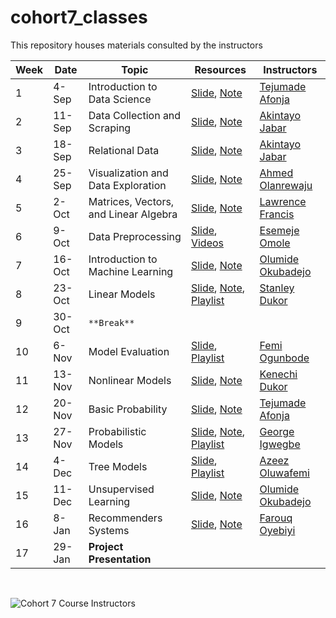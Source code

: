 # cohort7_classes
This repository houses materials consulted by the instructors

Week |Date |  Topic | Resources | Instructors
|---|---| ---| --- | --|
1| 4-Sep |  Introduction to Data Science | [Slide](http://www.datasciencecourse.org/slides/intro.pdf), [Note](http://www.datasciencecourse.org/notes/intro/) | [Tejumade Afonja](https://www.linkedin.com/in/tejumadeafonja/) 
2 |11-Sep | Data Collection and Scraping | [Slide](http://www.datasciencecourse.org/slides/data_collection.pdf), [Note](http://www.datasciencecourse.org/notes/data_collection/) | [Akintayo Jabar](https://www.linkedin.com/in/tayo-jabar/)
3 |18-Sep | Relational Data | [Slide](http://www.datasciencecourse.org/slides/relational_data.pdf), [Note](http://www.datasciencecourse.org/notes/relational_data/) | [Akintayo Jabar](https://www.linkedin.com/in/tayo-jabar/)
4 |25-Sep | Visualization and Data Exploration | [Slide](http://www.datasciencecourse.org/slides/visualization.pdf), [Note](http://www.datasciencecourse.org/notes/visualization/) |  [Ahmed Olanrewaju](https://www.linkedin.com/in/ahmed-olanrewaju-093b7b4a/)
5 |2-Oct | Matrices, Vectors, and Linear Algebra | [Slide](http://www.datasciencecourse.org/slides/matrices.pdf), [Note](http://www.datasciencecourse.org/notes/matrices/) | [Lawrence Francis](https://www.linkedin.com/in/ldfrancis/)
6 |9-Oct | Data Preprocessing | [Slide](https://mlvu.github.io/lectures/22.Methodology2.annotated.pdf), [Videos](https://www.youtube.com/playlist?list=PLCof9EqayQgsJDHLYb0dxn5xr2-pjmV08) | [Esemeje Omole](https://www.linkedin.com/in/esemejeomole/)
7 |16-Oct | Introduction to Machine Learning | [Slide](http://www.datasciencecourse.org/slides/ml_intro.pdf), [Note](http://www.datasciencecourse.org/notes/ml_intro/) | [Olumide Okubadejo](https://www.linkedin.com/in/olumide-okubadejo/)
8 |23-Oct | Linear Models | [Slide](http://www.datasciencecourse.org/slides/linear_classification.pdf), [Note](http://www.datasciencecourse.org/notes/linear_classification/), [Playlist](https://www.youtube.com/playlist?list=PLCof9EqayQguePOyoKenR5LWOlCWCkCsM)| [Stanley Dukor](https://www.linkedin.com/in/stanleydukor/)
9 |30-Oct | `**Break**`
10 |6-Nov | Model Evaluation | [Slide](https://mlvu.github.io/lectures/21.Methodology1.annotated.pdf), [Playlist](https://www.youtube.com/playlist?list=PLCof9EqayQgt6iSJnt8ABPhMNiU2hmZiK) | [Femi Ogunbode](https://www.linkedin.com/in/femiogunbode/?originalSubdomain=ng)
11 | 13-Nov | Nonlinear Models | [Slide](http://www.datasciencecourse.org/slides/nonlinear_modeling.pdf), [Note](http://www.datasciencecourse.org/notes/nonlinear_modeling/) | [Kenechi Dukor](https://www.linkedin.com/in/kenechi-dukor-a30462b6/)
12 | 20-Nov | Basic Probability | [Slide](http://www.datasciencecourse.org/slides/probability.pdf), [Note](http://www.datasciencecourse.org/notes/probability/) | [Tejumade Afonja](https://www.linkedin.com/in/tejumadeafonja/) 
13 | 27-Nov | Probabilistic Models | [Slide](http://www.datasciencecourse.org/slides/mle.pdf), [Note](http://www.datasciencecourse.org/notes/mle/), [Playlist](https://www.youtube.com/playlist?list=PLCof9EqayQgs6gGKPUDURn6aoV6gCIUPa) | [George Igwegbe](https://www.linkedin.com/in/george-igwegbe/)
14 | 4-Dec | Tree Models | [Slide](http://www.datasciencecourse.org/slides/decision_trees.pdf), [Playlist](https://www.youtube.com/playlist?list=PLCof9EqayQgv5bPKEn7F1AEMyojCgTibW) | [Azeez Oluwafemi](https://www.linkedin.com/in/azeez-oluwafemi/)
15 | 11-Dec | Unsupervised Learning  | [Slide](http://www.datasciencecourse.org/slides/unsupervised.pdf), [Note](http://www.datasciencecourse.org/notes/unsupervised/) | [Olumide Okubadejo](https://www.linkedin.com/in/olumide-okubadejo/)
16 | 8-Jan | Recommenders Systems | [Slide](http://www.datasciencecourse.org/slides/recommender.pdf), [Note](http://www.datasciencecourse.org/notes/recommender/) | [Farouq Oyebiyi](https://www.linkedin.com/in/farouq-oyebiyi-87ba2528)
|17|29-Jan|**Project Presentation**
<br/>


![Cohort 7 Course Instructors](cohort7_course_instructors.png)